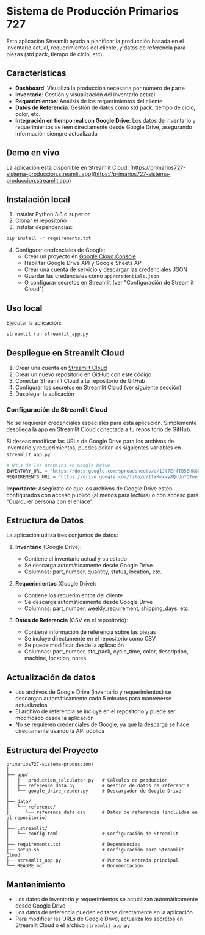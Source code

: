 # Sistema de Producción Primarios 727

Esta aplicación Streamlit ayuda a planificar la producción basada en el inventario actual, requerimientos del cliente, y datos de referencia para piezas (std pack, tiempo de ciclo, etc).

## Características

- **Dashboard**: Visualiza la producción necesaria por número de parte
- **Inventario**: Gestión y visualización del inventario actual
- **Requerimientos**: Análisis de los requerimientos del cliente
- **Datos de Referencia**: Gestión de datos como std pack, tiempo de ciclo, color, etc.
- **Integración en tiempo real con Google Drive**: Los datos de inventario y requerimientos se leen directamente desde Google Drive, asegurando información siempre actualizada

## Demo en vivo

La aplicación está disponible en Streamlit Cloud: [https://primarios727-sistema-produccion.streamlit.app](https://primarios727-sistema-produccion.streamlit.app)

## Instalación local

1. Instalar Python 3.8 o superior
2. Clonar el repositorio
3. Instalar dependencias:

```bash
pip install -r requirements.txt
```

4. Configurar credenciales de Google:
   - Crear un proyecto en [Google Cloud Console](https://console.cloud.google.com/)
   - Habilitar Google Drive API y Google Sheets API
   - Crear una cuenta de servicio y descargar las credenciales JSON
   - Guardar las credenciales como `app/credentials.json`
   - O configurar secretos en Streamlit (ver "Configuración de Streamlit Cloud")

## Uso local

Ejecutar la aplicación:

```bash
streamlit run streamlit_app.py
```

## Despliegue en Streamlit Cloud

1. Crear una cuenta en [Streamlit Cloud](https://streamlit.io/cloud)
2. Crear un nuevo repositorio en GitHub con este código
3. Conectar Streamlit Cloud a tu repositorio de GitHub
4. Configurar los secretos en Streamlit Cloud (ver siguiente sección)
5. Desplegar la aplicación

### Configuración de Streamlit Cloud

No se requieren credenciales especiales para esta aplicación. Simplemente despliega la app en Streamlit Cloud conectada a tu repositorio de GitHub.

Si deseas modificar las URLs de Google Drive para los archivos de inventario y requerimientos, puedes editar las siguientes variables en `streamlit_app.py`:

```python
# URLs de los archivos en Google Drive
INVENTORY_URL = "https://docs.google.com/spreadsheets/d/1Jt7ErfTB5BHKG6H5XFWW-FACaqsiQBLd/edit?usp=sharing&ouid=108358405466089911607&rtpof=true&sd=true"
REQUIREMENTS_URL = "https://drive.google.com/file/d/1TxKmxwy8QnUnTQTee77LgyooR_Fq1AGu/view?usp=drive_link"
```

**Importante**: Asegúrate de que los archivos de Google Drive estén configurados con acceso público (al menos para lectura) o con acceso para "Cualquier persona con el enlace".

## Estructura de Datos

La aplicación utiliza tres conjuntos de datos:

1. **Inventario** (Google Drive): 
   - Contiene el inventario actual y su estado
   - Se descarga automáticamente desde Google Drive
   - Columnas: part_number, quantity, status, location, etc.

2. **Requerimientos** (Google Drive):
   - Contiene los requerimientos del cliente
   - Se descarga automáticamente desde Google Drive
   - Columnas: part_number, weekly_requirement, shipping_days, etc.

3. **Datos de Referencia** (CSV en el repositorio):
   - Contiene información de referencia sobre las piezas
   - Se incluye directamente en el repositorio como CSV
   - Se puede modificar desde la aplicación
   - Columnas: part_number, std_pack, cycle_time, color, description, machine, location, notes

## Actualización de datos

- Los archivos de Google Drive (inventario y requerimientos) se descargan automáticamente cada 5 minutos para mantenerse actualizados
- El archivo de referencia se incluye en el repositorio y puede ser modificado desde la aplicación
- No se requieren credenciales de Google, ya que la descarga se hace directamente usando la API pública

## Estructura del Proyecto

```
primarios727-sistema-produccion/
│
├── app/
│   ├── production_calculator.py   # Cálculos de producción
│   ├── reference_data.py          # Gestión de datos de referencia
│   └── google_drive_reader.py     # Descargador de Google Drive
│
├── data/
│   └── reference/
│      └── reference_data.csv      # Datos de referencia (incluidos en el repositorio)
│
├── .streamlit/
│   └── config.toml                # Configuración de Streamlit
│
├── requirements.txt               # Dependencias
├── setup.sh                       # Configuración para Streamlit Cloud
├── streamlit_app.py               # Punto de entrada principal
└── README.md                      # Documentación
```

## Mantenimiento

- Los datos de inventario y requerimientos se actualizan automáticamente desde Google Drive
- Los datos de referencia pueden editarse directamente en la aplicación
- Para modificar las URLs de Google Drive, actualiza los secretos en Streamlit Cloud o el archivo `streamlit_app.py`
